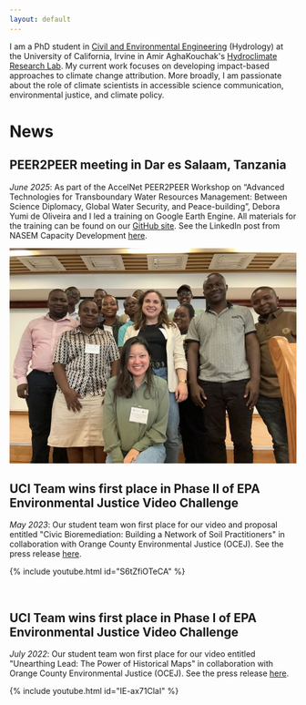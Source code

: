 ```yaml
---
layout: default
---
```


I am a PhD student in [Civil and Environmental Engineering](https://engineering.uci.edu/dept/cee) (Hydrology) at the University of California, Irvine in Amir AghaKouchak's [Hydroclimate Research Lab](https://amir.eng.uci.edu/index.php). My current work focuses on developing impact-based approaches to climate change attribution. More broadly, I am passionate about the role of climate scientists in accessible science communication, environmental justice, and climate policy.

# News
## PEER2PEER meeting in Dar es Salaam, Tanzania
*June 2025*: As part of the AccelNet PEER2PEER Workshop on “Advanced Technologies for Transboundary Water Resources Management: Between Science Diplomacy, Global Water Security, and Peace-building”, Debora Yumi de Oliveira and I led a training on Google Earth Engine. All materials for the training can be found on our [GitHub site](https://uci-chrs.github.io/GEE-Training-2025/). See the LinkedIn post from NASEM Capacity Development [here](https://www.linkedin.com/posts/nasemcapacity_2025peer2peer-waterresearch-hydrology-activity-7343378573379969027-ym7Y?rcm=ACoAAAazAjMBSqIqa6CkZPPGpGWOoKEKuTIlQR0). 

![](./assets/tanzania2025.jpg)

## UCI Team wins first place in Phase II of EPA Environmental Justice Video Challenge
*May 2023*: Our student team won first place for our video and proposal entitled "Civic Bioremediation: Building a Network of Soil Practitioners" in collaboration with Orange County Environmental Justice (OCEJ). See the press release [here](https://www.epa.gov/innovation/phase-2-winners-ej-video-challenge-students).

{% include youtube.html id="S6tZfiOTeCA" %}

<br/>  

## UCI Team wins first place in Phase I of EPA Environmental Justice Video Challenge
*July 2022*: Our student team won first place for our video entitled "Unearthing Lead: The Power of Historical Maps" in collaboration with Orange County Environmental Justice (OCEJ). See the press release [here](https://www.epa.gov/innovation/phase-1-winners-ej-video-challenge-students).

{% include youtube.html id="IE-ax71ClaI" %}

